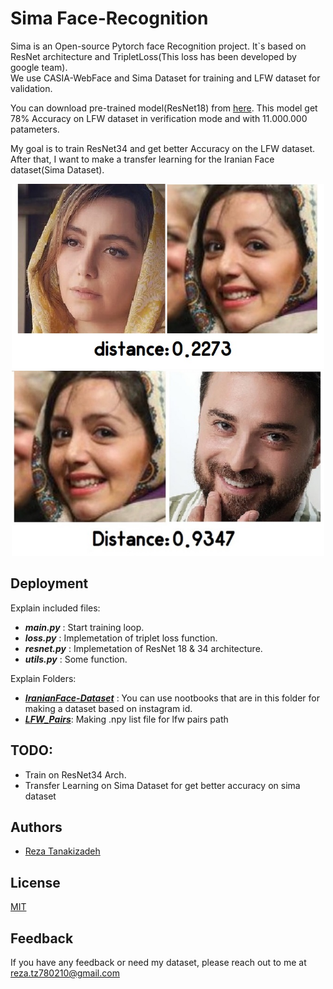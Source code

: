 
# Sima Face-Recognition

Sima is an Open-source Pytorch face Recognition project. It`s based on ResNet architecture and TripletLoss(This loss has been developed by google team).  
We use CASIA-WebFace and Sima Dataset for training and LFW dataset for validation.  

You can download pre-trained model(ResNet18) from [here](https://drive.google.com/file/d/1-6XeosHIyYkivi1UjJevl4oor1twVyQ7/view?usp=sharing). This model get 78% Accuracy on LFW dataset in verification mode and with 11.000.000 patameters.

My goal is to train ResNet34 and get better Accuracy on the LFW dataset. After that, I want to make a transfer learning for the Iranian Face dataset(Sima Dataset).  

<p align="center">
<img src="./inc/120.jpg" style="height: 296px; width:500px; align:'center'"/>
<img src="./inc/2.jpg" style="height: 296px; width:500px;"/>
</p>

## Deployment

Explain included files:

- ***main.py*** : Start training loop.  
- ***loss.py*** : Implemetation of triplet loss function.  
- ***resnet.py*** : Implemetation of ResNet 18 & 34 architecture.  
- ***utils.py*** : Some function.  

Explain Folders:

- ***[IranianFace-Dataset](https://github.com/mertz1999/Sima-Face-Recognition/tree/main/IranianFace-Dataset)*** : You can use nootbooks that are in this folder for making a dataset based on instagram id.  
- ***[LFW_Pairs](https://github.com/mertz1999/Sima-Face-Recognition/tree/main/LFW_Pairs)***: Making .npy list file for lfw pairs path


## TODO:
- Train on ResNet34 Arch.
- Transfer Learning on Sima Dataset for get better accuracy on sima dataset

## Authors

- [Reza Tanakizadeh](https://github.com/mertz1999)


## License

[MIT](https://choosealicense.com/licenses/mit/)


## Feedback

If you have any feedback or need my dataset, please reach out to me at reza.tz780210@gmail.com



